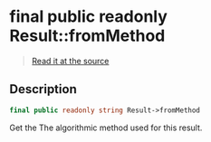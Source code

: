 # final public readonly Result::fromMethod

> [Read it at the source](https://github.com/julien-boudry/Condorcet/blob/master/src/Result.php#L22)

## Description    

```php
final public readonly string Result->fromMethod 
```

Get the The algorithmic method used for this result.
    